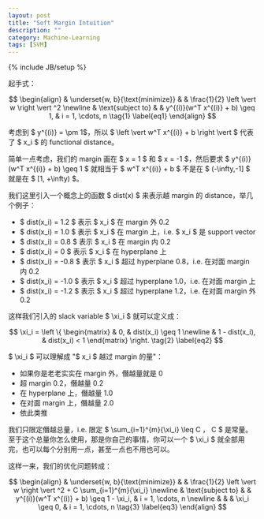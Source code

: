 ```yaml
---
layout: post
title: "Soft Margin Intuition"
description: ""
category: Machine-Learning
tags: [SVM]
---
```

{% include JB/setup %}

起手式：

$$
\begin{align}
	& \underset{w, b}{\text{minimize}}
	& & \frac{1}{2} \left  \vert  w \right  \vert ^2 \newline
	& \text{subject to}
	& & y^{(i)}(w^T x^{(i)} + b) \geq 1, & i = 1, \cdots, n
	\tag{1}
	\label{eq1}
\end{align}
$$

考虑到 $ y^{(i)} = \pm 1$，所以 $ \left  \vert  w^T x^{(i)} + b \right  \vert  $ 代表了 $ x_i $ 的 functional distance。

简单一点考虑，我们的 margin 画在 $ x = 1 $ 和 $ x = -1 $，然后要求 $ y^{(i)}(w^T x^{(i)} + b) \geq 1 $ 就相当于 $ w^T x^{(i)} + b $ 不是在 $ (-\infty,-1] $ 就是在 $ [1, +\infty) $。

我们这里引入一个概念上的函数 $ dist(x) $ 来表示越 margin 的 distance，举几个例子：

* $ dist(x_i) = 1.2 $ 表示 $ x_i $ 在 margin 外 0.2
* $ dist(x_i) = 1.0 $ 表示 $ x_i $ 在 margin 上，i.e. $ x_i $ 是 support vector
* $ dist(x_i) = 0.8 $ 表示 $ x_i $ 在 margin 内 0.2
* $ dist(x_i) = 0 $ 表示 $ x_i $ 在 hyperplane 上
* $ dist(x_i) = -0.8 $ 表示 $ x_i $ 超过 hyperplane 0.8，i.e. 在对面 margin 内 0.2
* $ dist(x_i) = -1.0 $ 表示 $ x_i $ 超过 hyperplane 1.0，i.e. 在对面 margin 上
* $ dist(x_i) = -1.2 $ 表示 $ x_i $ 超过 hyperplane 1.2，i.e. 在对面 margin 外 0.2

这样我们引入的 slack variable $ \xi_i $ 就可以定义成：

$$
	\xi_i = \left \{ 
	\begin{matrix}
		& 0, & dist(x_i) \geq 1 \newline
		& 1 - dist(x_i), & dist(x_i) < 1
	\end{matrix} 
	\right.
	\tag{2}
	\label{eq2}
$$

$ \xi_i $ 可以理解成 "$ x_i $ 越过 margin 的量"：

* 如果你是老老实实在 margin 外，僭越量就是 0
* 超 margin 0.2，僭越量 0.2
* 在 hyperplane 上，僭越量 1.0
* 在对面 margin 上，僭越量 2.0
* 依此类推

我们只限定僭越总量，i.e. 限定 $ \sum_{i=1}^{m}{\xi_i} \leq C $，$ C $ 是常量。至于这个总量你怎么使用，那是你自己的事情，你可以一个 $ \xi_i $ 就全部用完，也可以每个分别用一点，甚至一点也不用也可以。

这样一来，我们的优化问题转成：

$$
\begin{align}
	& \underset{w, b}{\text{minimize}}
	& & \frac{1}{2} \left  \vert  w \right  \vert ^2 + C \sum_{i=1}^{m}{\xi_i} \newline
	& \text{subject to}
	& & y^{(i)}(w^T x^{(i)} + b) \geq 1 - \xi_i, & i = 1, \cdots, n \newline
	& & & \xi_i \geq 0, & i = 1, \cdots, n
	\tag{3}
	\label{eq3}
\end{align}
$$